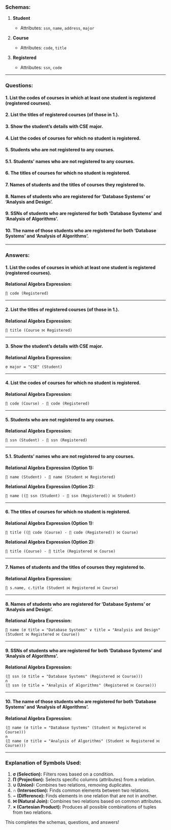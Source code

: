 ### **Schemas:**

1. **Student**

   - Attributes: `ssn`, `name`, `address`, `major`

2. **Course**

   - Attributes: `code`, `title`

3. **Registered**
   - Attributes: `ssn`, `code`

---

### **Questions:**

#### **1. List the codes of courses in which at least one student is registered (registered courses).**

#### **2. List the titles of registered courses (of those in 1.).**

#### **3. Show the student’s details with CSE major.**

#### **4. List the codes of courses for which no student is registered.**

#### **5. Students who are not registered to any courses.**

#### **5.1. Students' names who are not registered to any courses.**

#### **6. The titles of courses for which no student is registered.**

#### **7. Names of students and the titles of courses they registered to.**

#### **8. Names of students who are registered for ‘Database Systems’ or ‘Analysis and Design’.**

#### **9. SSNs of students who are registered for both ‘Database Systems’ and ‘Analysis of Algorithms’.**

#### **10. The name of those students who are registered for both ‘Database Systems’ and ‘Analysis of Algorithms’.**

---

### **Answers:**

#### **1. List the codes of courses in which at least one student is registered (registered courses).**

**Relational Algebra Expression:**

```
∏ code (Registered)
```

---

#### **2. List the titles of registered courses (of those in 1.).**

**Relational Algebra Expression:**

```
∏ title (Course ⨝ Registered)
```

---

#### **3. Show the student’s details with CSE major.**

**Relational Algebra Expression:**

```
σ major = "CSE" (Student)
```

---

#### **4. List the codes of courses for which no student is registered.**

**Relational Algebra Expression:**

```
∏ code (Course) - ∏ code (Registered)
```

---

#### **5. Students who are not registered to any courses.**

**Relational Algebra Expression:**

```
∏ ssn (Student) - ∏ ssn (Registered)
```

---

#### **5.1. Students' names who are not registered to any courses.**

**Relational Algebra Expression (Option 1):**

```
∏ name (Student) - ∏ name (Student ⨝ Registered)
```

**Relational Algebra Expression (Option 2):**

```
∏ name ((∏ ssn (Student) - ∏ ssn (Registered)) ⨝ Student)
```

---

#### **6. The titles of courses for which no student is registered.**

**Relational Algebra Expression (Option 1):**

```
∏ title ((∏ code (Course) - ∏ code (Registered)) ⨝ Course)
```

**Relational Algebra Expression (Option 2):**

```
∏ title (Course) - ∏ title (Registered ⨝ Course)
```

---

#### **7. Names of students and the titles of courses they registered to.**

**Relational Algebra Expression:**

```
∏ s.name, c.title (Student ⨝ Registered ⨝ Course)
```

---

#### **8. Names of students who are registered for ‘Database Systems’ or ‘Analysis and Design’.**

**Relational Algebra Expression:**

```
∏ name (σ title = "Database Systems" ∨ title = "Analysis and Design" (Student ⨝ Registered ⨝ Course))
```

---

#### **9. SSNs of students who are registered for both ‘Database Systems’ and ‘Analysis of Algorithms’.**

**Relational Algebra Expression:**

```
(∏ ssn (σ title = "Database Systems" (Registered ⨝ Course)))
∩
(∏ ssn (σ title = "Analysis of Algorithms" (Registered ⨝ Course)))
```

---

#### **10. The name of those students who are registered for both ‘Database Systems’ and ‘Analysis of Algorithms’.**

**Relational Algebra Expression:**

```
(∏ name (σ title = "Database Systems" (Student ⨝ Registered ⨝ Course)))
∩
(∏ name (σ title = "Analysis of Algorithms" (Student ⨝ Registered ⨝ Course)))
```

---

### **Explanation of Symbols Used:**

1. **σ (Selection):** Filters rows based on a condition.
2. **Π (Projection):** Selects specific columns (attributes) from a relation.
3. **∪ (Union):** Combines two relations, removing duplicates.
4. **∩ (Intersection):** Finds common elements between two relations.
5. **− (Difference):** Finds elements in one relation that are not in another.
6. **⨝ (Natural Join):** Combines two relations based on common attributes.
7. **× (Cartesian Product):** Produces all possible combinations of tuples from two relations.

This completes the schemas, questions, and answers!
